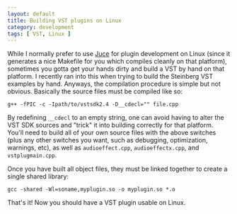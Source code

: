 ```yaml
---
layout: default
title: Building VST plugins on Linux
category: development
tags: [ VST, Linux ]
---
```


While I normally prefer to use [Juce][1] for plugin development on Linux
(since it generates a nice Makefile for you which compiles cleanly on that
platform), sometimes you gotta get your hands dirty and build a VST by hand on
that platform. I recently ran into this when trying to build the Steinberg VST
examples by hand. Anyways, the compilation procedure is simple but not
obvious. Basically the source files must be compiled like so:

`g++ -fPIC -c -Ipath/to/vstsdk2.4 -D__cdecl="" file.cpp`

By redefining `__cdecl` to an empty string, one can avoid having to alter the
VST SDK sources and "trick" it into building correctly for that platform.
You'll need to build all of your own source files with the above switches
(plus any other switches you want, such as debugging, optimization, warnings,
etc), as well as `audioeffect.cpp`, `audioeffectx.cpp`, and `vstplugmain.cpp`.

Once you have built all object files, they must be linked together to create
a single shared library:

`gcc -shared -Wl=soname,myplugin.so -o myplugin.so *.o`

That's it! Now you should have a VST plugin usable on Linux.

[1]: http://www.rawmaterialsoftware.com/juce.php


